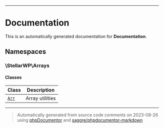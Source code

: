 
***

# Documentation



This is an automatically generated documentation for **Documentation**.


## Namespaces


### \StellarWP\Arrays

#### Classes

| Class | Description |
|-------|-------------|
| [`Arr`](./classes/StellarWP/Arrays/Arr.md) | Array utilities|




***
> Automatically generated from source code comments on 2023-08-26 using [phpDocumentor](http://www.phpdoc.org/) and [saggre/phpdocumentor-markdown](https://github.com/Saggre/phpDocumentor-markdown)
